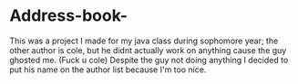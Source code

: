 # Address-book-

This was a project I made for my java class during sophomore year; the other author is cole, but he didnt actually work on anything cause the guy ghosted me. (Fuck u cole)
Despite the guy not doing anything I decided to put his name on the author list because I'm too nice. 
